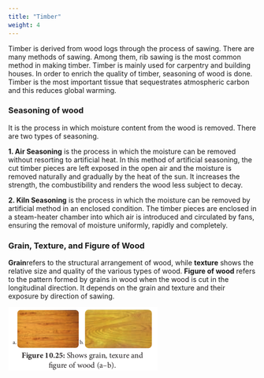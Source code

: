 ```yaml
---
title: "Timber"
weight: 4
---
```



Timber is derived from wood logs through the process of sawing. There are many methods of sawing. Among them, rib sawing is the most common method in making timber. Timber is mainly used for carpentry and building houses. In order to enrich the quality of timber, seasoning of wood is done. Timber is the most important tissue that sequestrates atmospheric carbon and this reduces global warming.

### Seasoning of wood

It is the process in which moisture content from the wood is removed. There are two types of seasoning.

**1. Air Seasoning** is the process in which the moisture can be removed without resorting to artificial heat. In this method of artificial seasoning, the cut timber pieces are left exposed in the open air and the moisture is removed naturally and gradually by the heat of the sun. It increases the strength, the combustibility and renders the wood less subject to decay.

**2. Kiln Seasoning** is the process in which the moisture can be removed by artificial method in an enclosed condition. The timber pieces are enclosed in a steam-heater chamber into which air is introduced and circulated by fans, ensuring the removal of moisture uniformly, rapidly and completely.

### Grain, Texture, and Figure of Wood

**Grain**refers to the structural arrangement of wood, while **texture** shows the relative size and quality of the various types of wood. **Figure of wood** refers to the pattern formed by grains in wood when the wood is cut in the longitudinal direction. It depends on the grain and texture and their exposure by direction of sawing.

![Alt text](10.23.png)
